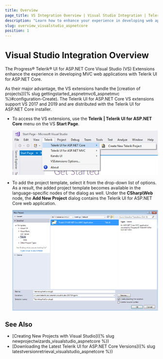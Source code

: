 ```yaml
---
title: Overview
page_title: VS Integration Overview | Visual Studio Integration | Telerik UI for ASP.NET Core
description: "Learn how to enhance your experience in developing web applications with Progress Telerik UI for ASP.NET Core."
slug: overview_visualstudio_aspnetcore
position: 1
---
```


# Visual Studio Integration Overview

The Progress&reg; Telerik&reg; UI for ASP.NET Core Visual Studio (VS) Extensions enhance the experience in developing MVC web applications with Telerik UI for ASP.NET Core.

As their major advantage, the VS extensions handle the [creation of projects]({% slug gettingstarted_aspnetmvc6_aspnetmvc %}#configuration-Create). The Telerik UI for ASP.NET Core VS extensions support VS 2017 and 2019 and are distributed with the Telerik UI for ASP.NET Core installer.


* To access the VS extensions, use the **Telerik | Telerik UI for ASP.NET Core** menu on the VS **Start Page**.

    ![The Start Page Visual Studio dialog without projects](images/create-project-core.png)

* To add the project template, select it from the drop-down list of options. As a result, the added project template becomes available in the language-specific nodes of the dialog as well. Under the **CSharp\Web** node, the **Add New Project** dialog contains the Telerik UI for ASP.NET Core web application.

    ![The New Project dialog for adding the project templates](images/project-template-core.png)

## See Also

* [Creating New Projects with Visual Studio]({% slug newprojectwizards_visualstudio_aspnetcore %})
* [Downloading the Latest Telerik UI for ASP.NET Core Versions]({% slug latestversionretrieval_visualstudio_aspnetcore %})
